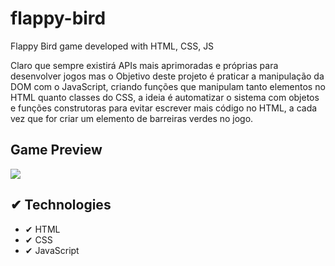 # flappy-bird
 Flappy Bird game developed with HTML, CSS, JS

Claro que sempre existirá APIs mais aprimoradas e próprias para desenvolver jogos mas o Objetivo deste projeto é praticar a manipulação da DOM com o JavaScript, criando funções que manipulam tanto elementos no HTML quanto classes do CSS, a ideia é automatizar o sistema com objetos e funções construtoras para evitar escrever mais código no HTML, a cada vez que for criar um elemento de barreiras verdes no jogo.

## Game Preview

<img src="images/game-screen.gif">

## ✔ Technologies

- ✔ HTML
- ✔ CSS
- ✔ JavaScript
